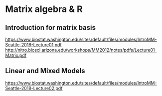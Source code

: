 

# Matrix algebra & R
## Introduction for matrix basis
https://www.biostat.washington.edu/sites/default/files/modules/IntroMM-Seattle-2018-Lecture01.pdf 
http://nitro.biosci.arizona.edu/workshops/MM2012/notes/pdfs/Lecture01-Matrix.pdf
## Linear and Mixed Models 
https://www.biostat.washington.edu/sites/default/files/modules/IntroMM-Seattle-2018-Lecture02.pdf
